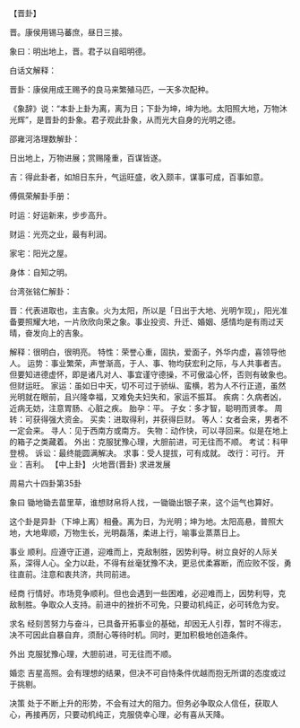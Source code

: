 【晋卦】

晋。康侯用锡马蕃庶，昼日三接。

象曰：明出地上，晋。君子以自昭明德。

白话文解释：

晋卦：康侯用成王赐予的良马来繁殖马匹，一天多次配种。

《象辞》说：“本卦上卦为离，离为日；下卦为坤，坤为地。太阳照大地，万物沐光辉”，是晋卦的卦象。君子观此卦象，从而光大自身的光明之德。

邵雍河洛理数解卦：

日出地上，万物进展；赏赐隆重，百谋皆遂。

吉：得此卦者，如旭日东升，气运旺盛，收入颇丰，谋事可成，百事如意。

傅佩荣解卦手册：

时运：好运新来，步步高升。

财运：光亮之业，最有利润。

家宅：阳光之屋。

身体：自知之明。

台湾张铭仁解卦：

晋：代表进取也，主吉象。火为太阳，所以是「日出于大地、光明乍现」，阳光准备要照耀大地，一片欣欣向荣之象。事业投资、升迁、婚姻、感情均是有雨过天晴，奋发向上的吉象。

解释：很明白，很明亮。
特性：荣誉心重，固执，爱面子，外华内虚，喜领导他人。
运势：事业繁荣，声誉渐高，于人、事、物均获宏利之际，与人共事者吉。但要知进德虚怀，即是诸凡对人、事宜谨守德操，不可傲溢心怀，否则有破象也。但财运旺。
家运：虽如日中天，切不可过于骄纵、蛮横，若为人不行正道，虽然光明就在眼前，且兴隆幸福，又难免夫妇失和，家运不振耳。
疾病：久病者凶，近病无妨，注意胃肠、心脏之疾。
胎孕：平。
子女：多才智，聪明而贤孝。
周转：可获得强大资金。
买卖：进取得利，并获得巨财。
等人：女者会来，男者不一定会来。
寻人：见于西南方或南方。
失物：动作快，可以寻回来。似是在地上的箱子之类藏着。
外出：克服犹豫心理，大胆前进，可无往而不顺。
考试：科甲登榜。
诉讼：最终能圆满解决。
求事：受人提拔，可有成就。
改行：可行。
开业：吉利。
【中上卦】 火地晋(晋卦) 求进发展

周易六十四卦第35卦

象曰 锄地锄去苗里草，谁想财帛将人找，一锄锄出银子来，这个运气也算好。

这个卦是异卦（下坤上离）相叠。离为日，为光明；坤为地。太阳高悬，普照大地，大地卑顺，万物生长，光明磊落，柔进上行，喻事业蒸蒸日上。

事业 顺利。应遵守正道，迎难而上，克敌制胜，因势利导。树立良好的人际关系，深得人心。全力以赴，不得有丝毫犹豫不决，更忌优柔寡断，而应败不馁，勇往直前。注意和衷共济，共同前进。

经商 行情好。市场竞争顺利。但也会遇到一些困难，必迎难而上，因势利导，克敌制胜。争取众人支持。前进中的挫折不可免，只要动机纯正，必可转危为安。

求名 经刻苦努力与奋斗，已具备开拓事业的基础，却因无人引荐，暂时不得志，决不可因此自暴自弃，须耐心等待时机。同时，更加积极地创造条件。

外出 克服犹豫心理，大胆前进，可无往而不顺。

婚恋 吉星高照。会有理想的结果，但决不可自恃条件优越而抱无所谓的态度或过于挑剔。

决策 处于不断上升的形势，不会有过大的阻力。但务必争取众人信任，获取人心，再接再厉，只要动机纯正，克服侥幸心理，必有喜从天降。
